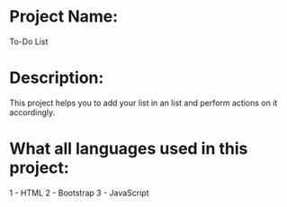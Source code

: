 # Project Name: 
To-Do List
# Description:
This project helps you to add your list in an list and perform actions on it accordingly.
# What all languages used in this project:
1 - HTML
2 - Bootstrap
3 - JavaScript

